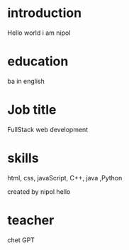 # introduction

Hello world i am nipol

# education

ba in english

# Job title

FullStack web development

# skills

html, css, javaScript,
C++, java ,Python

created by nipol
hello

# teacher

chet GPT
